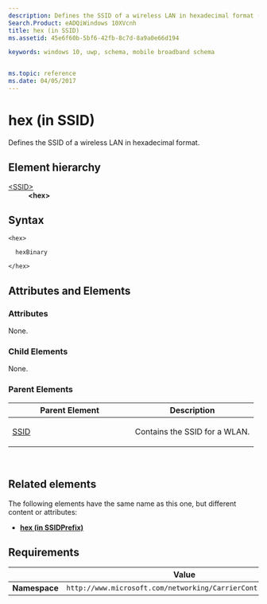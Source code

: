 ```yaml
---
description: Defines the SSID of a wireless LAN in hexadecimal format (in SSID/hex).
Search.Product: eADQiWindows 10XVcnh
title: hex (in SSID)
ms.assetid: 45e6f60b-5bf6-42fb-8c7d-8a9a0e66d194

keywords: windows 10, uwp, schema, mobile broadband schema


ms.topic: reference
ms.date: 04/05/2017
---
```


# hex (in SSID)


Defines the SSID of a wireless LAN in hexadecimal format.

## Element hierarchy

<dl>
<dt><a href="element-ssid.md">&lt;SSID&gt;</a></dt>
<dd><b>&lt;hex&gt;</b></dd>
</dl>

## Syntax

``` syntax
<hex>

  hexBinary

</hex>
```

## Attributes and Elements


### Attributes

None.

### Child Elements

None.

### Parent Elements

<table>
<colgroup>
<col width="50%" />
<col width="50%" />
</colgroup>
<thead>
<tr class="header">
<th>Parent Element</th>
<th>Description</th>
</tr>
</thead>
<tbody>
<tr class="odd">
<td><a href="element-ssid.md">SSID</a> </td>
<td><p>Contains the SSID for a WLAN.</p></td>
</tr>
</tbody>
</table>

 

## Related elements


The following elements have the same name as this one, but different content or attributes:

-   **[hex (in SSIDPrefix)](element-1-hex.md)**

## Requirements

|          | Value |
|----------|--------------|
| **Namespace** | `http://www.microsoft.com/networking/CarrierControl/WLAN/v2` |

 

 



